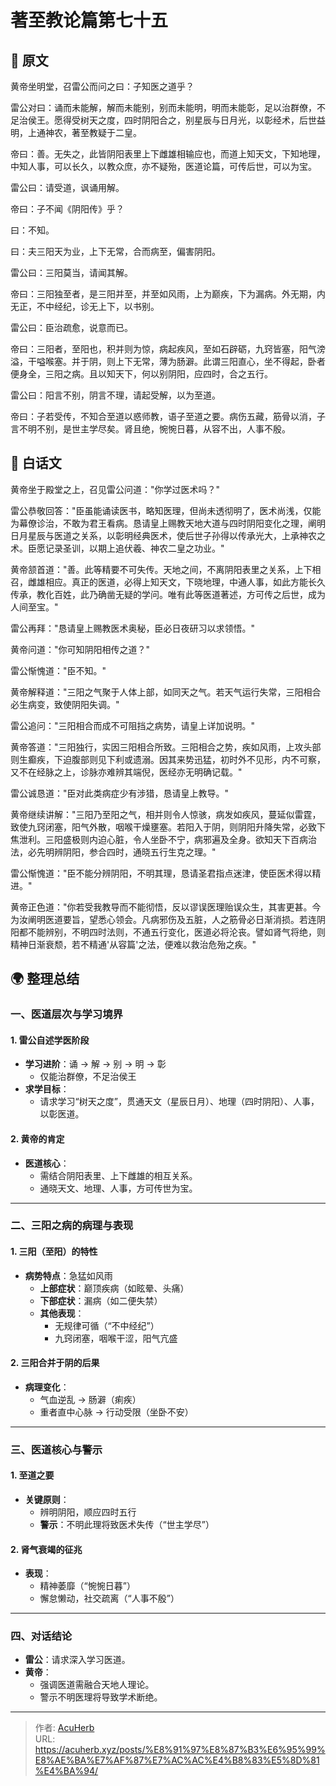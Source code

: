 # 著至教论篇第七十五


## 📜 原文

黄帝坐明堂，召雷公而问之曰：子知医之道乎？

雷公对曰：诵而未能解，解而未能别，别而未能明，明而未能彰，足以治群僚，不足治侯王。愿得受树天之度，四时阴阳合之，别星辰与日月光，以彰经术，后世益明，上通神农，著至教疑于二皇。

帝曰：善。无失之，此皆阴阳表里上下雌雄相输应也，而道上知天文，下知地理，中知人事，可以长久，以教众庶，亦不疑殆，医道论篇，可传后世，可以为宝。

雷公曰：请受道，讽诵用解。

帝曰：子不闻《阴阳传》乎？

曰：不知。

曰：夫三阳天为业，上下无常，合而病至，偏害阴阳。

雷公曰：三阳莫当，请闻其解。

帝曰：三阳独至者，是三阳并至，并至如风雨，上为巅疾，下为漏病。外无期，内无正，不中经纪，诊无上下，以书别。

雷公曰：臣治疏愈，说意而已。

帝曰：三阳者，至阳也，积并则为惊，病起疾风，至如石辟砺，九窍皆塞，阳气滂溢，干嗌喉塞。并于阴，则上下无常，薄为肠澼。此谓三阳直心，坐不得起，卧者便身全，三阳之病。且以知天下，何以别阴阳，应四时，合之五行。

雷公曰：阳言不别，阴言不理，请起受解，以为至道。

帝曰：子若受传，不知合至道以惑师教，语子至道之要。病伤五藏，筋骨以消，子言不明不别，是世主学尽矣。肾且绝，惋惋日暮，从容不出，人事不殷。

## 🌿 白话文

黄帝坐于殿堂之上，召见雷公问道："你学过医术吗？"

雷公恭敬回答："臣虽能诵读医书，略知医理，但尚未透彻明了，医术尚浅，仅能为幕僚诊治，不敢为君王看病。恳请皇上赐教天地大道与四时阴阳变化之理，阐明日月星辰与医道之关系，以彰明经典医术，使后世子孙得以传承光大，上承神农之术。臣愿记录圣训，以期上追伏羲、神农二皇之功业。"

黄帝颔首道："善。此等精要不可失传。天地之间，不离阴阳表里之关系，上下相召，雌雄相应。真正的医道，必得上知天文，下晓地理，中通人事，如此方能长久传承，教化百姓，此乃确凿无疑的学问。唯有此等医道著述，方可传之后世，成为人间至宝。"

雷公再拜："恳请皇上赐教医术奥秘，臣必日夜研习以求领悟。"

黄帝问道："你可知阴阳相传之道？"

雷公惭愧道："臣不知。"

黄帝解释道："三阳之气聚于人体上部，如同天之气。若天气运行失常，三阳相合必生病变，致使阴阳失调。"

雷公追问："三阳相合而成不可阻挡之病势，请皇上详加说明。"

黄帝答道："三阳独行，实因三阳相合所致。三阳相合之势，疾如风雨，上攻头部则生癫疾，下迫腹部则见下利或遗溺。因其来势迅猛，初时外不见形，内不可察，又不在经脉之上，诊脉亦难辨其端倪，医经亦无明确记载。"

雷公诚恳道："臣对此类病症少有涉猎，恳请皇上教导。"

黄帝继续讲解："三阳乃至阳之气，相并则令人惊骇，病发如疾风，蔓延似雷霆，致使九窍闭塞，阳气外散，咽喉干燥壅塞。若阳入于阴，则阴阳升降失常，必致下焦泄利。三阳盛极则内迫心脏，令人坐卧不宁，病邪遍及全身。欲知天下百病治法，必先明辨阴阳，参合四时，通晓五行生克之理。"

雷公惭愧道："臣不能分辨阴阳，不明其理，恳请圣君指点迷津，使臣医术得以精进。"

黄帝正色道："你若受我教导而不能彻悟，反以谬误医理贻误众生，其害更甚。今为汝阐明医道要旨，望悉心领会。凡病邪伤及五脏，人之筋骨必日渐消损。若连阴阳都不能辨别，不明四时法则，不通五行变化，医道必将沦丧。譬如肾气将绝，则精神日渐衰颓，若不精通'从容篇'之法，便难以救治危殆之疾。"

## 🌍 整理总结

### 一、医道层次与学习境界

#### 1. 雷公自述学医阶段  
- **学习进阶**：诵 → 解 → 别 → 明 → 彰  
  - 仅能治群僚，不足治侯王  
- **求学目标**：  
  - 请求学习“树天之度”，贯通天文（星辰日月）、地理（四时阴阳）、人事，以彰医道。  

#### 2. 黄帝的肯定  
- **医道核心**：  
  - 需结合阴阳表里、上下雌雄的相互关系。  
  - 通晓天文、地理、人事，方可传世为宝。  

---

### 二、三阳之病的病理与表现  

#### 1. 三阳（至阳）的特性  
- **病势特点**：急猛如风雨  
  - **上部症状**：巅顶疾病（如眩晕、头痛）  
  - **下部症状**：漏病（如二便失禁）  
  - **其他表现**：  
    - 无规律可循（“不中经纪”）  
    - 九窍闭塞，咽喉干涩，阳气亢盛  

#### 2. 三阳合并于阴的后果  
- **病理变化**：  
  - 气血逆乱 → 肠澼（痢疾）  
  - 重者直中心脉 → 行动受限（坐卧不安）  

---

### 三、医道核心与警示  

#### 1. 至道之要  
- **关键原则**：  
  - 辨明阴阳，顺应四时五行  
  - **警示**：不明此理将致医术失传（“世主学尽”）  

#### 2. 肾气衰竭的征兆  
- **表现**：  
  - 精神萎靡（“惋惋日暮”）  
  - 懈怠懒动，社交疏离（“人事不殷”）  

---

### 四、对话结论  
- **雷公**：请求深入学习医道。  
- **黄帝**：  
  - 强调医道需融合天地人理论。  
  - 警示不明医理将导致学术断绝。  

---

> 作者: [AcuHerb](https://acuherb.xyz)  
> URL: https://acuherb.xyz/posts/%E8%91%97%E8%87%B3%E6%95%99%E8%AE%BA%E7%AF%87%E7%AC%AC%E4%B8%83%E5%8D%81%E4%BA%94/  

